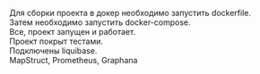 Для сборки проекта в докер необходимо запустить dockerfile.  
Затем необходимо запустить docker-compose.  
Все, проект запущен и работает.  
Проект покрыт тестами.  
Подключены liquibase.  
MapStruct, Prometheus, Graphana
